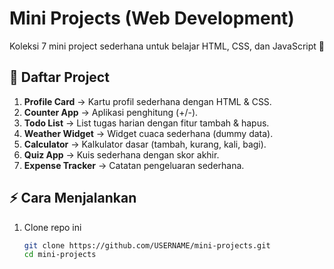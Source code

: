 # Mini Projects (Web Development)

Koleksi 7 mini project sederhana untuk belajar HTML, CSS, dan JavaScript 🚀

## 📂 Daftar Project

1. **Profile Card** → Kartu profil sederhana dengan HTML & CSS.  
2. **Counter App** → Aplikasi penghitung (+/-).  
3. **Todo List** → List tugas harian dengan fitur tambah & hapus.  
4. **Weather Widget** → Widget cuaca sederhana (dummy data).  
5. **Calculator** → Kalkulator dasar (tambah, kurang, kali, bagi).  
6. **Quiz App** → Kuis sederhana dengan skor akhir.  
7. **Expense Tracker** → Catatan pengeluaran sederhana.

## ⚡ Cara Menjalankan

1. Clone repo ini  
   ```bash
   git clone https://github.com/USERNAME/mini-projects.git
   cd mini-projects
